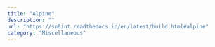 ```yaml
---
title: "Alpine"
description: ""
url: "https://sn0int.readthedocs.io/en/latest/build.html#alpine"
category: "Miscellaneous"
---
```

